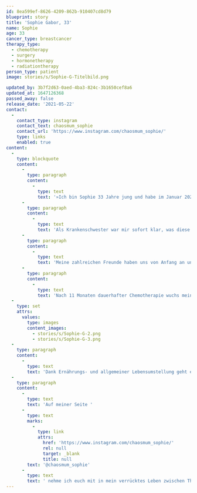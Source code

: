 ```yaml
---
id: 8ea599ef-8626-4209-862b-910407cd8d79
blueprint: story
title: 'Sophie Gabor, 33'
name: Sophie
age: 33
cancer_type: breastcancer
therapy_type:
  - chemotherapy
  - surgery
  - hormonetherapy
  - radiationtherapy
person_type: patient
image: stories/s/Sophie-G-Titelbild.png

updated_by: 3b7f2d63-0aed-4ba3-824c-3b1650cef8a6
updated_at: 1647126368
passed_away: false
release_date: '2021-05-22'
contact:
  -
    contact_type: instagram
    contact_text: chaosmum_sophie
    contact_url: 'https://www.instagram.com/chaosmum_sophie/'
    type: links
    enabled: true
content:
  -
    type: blockquote
    content:
      -
        type: paragraph
        content:
          -
            type: text
            text: '»Ich bin Sophie 33 Jahre jung und habe im Januar 2020 die Diagnose Brustkrebs mit Lungenmetastasen erhalten.'
      -
        type: paragraph
        content:
          -
            type: text
            text: 'Als Krankenschwester war mir sofort klar, was diese Diagnose zu bedeuten hat. Trotzdem habe ich nicht lang gehadert und direkt die Ärmel hochgekrempelt und gesagt: ›das schaffen wir schon‹. Wir: Das bin ich und meine wundervolle Familie und Freunde. Ich bin Mutter von vier Kindern im Alter von 4, 6, 8 und 14 Jahren, sie geben mir täglich die Kraft, die ich brauche, um weiter zu machen.'
      -
        type: paragraph
        content:
          -
            type: text
            text: 'Meine zahlreichen Freunde haben uns von Anfang an unterstützt, sowohl finanziell, als auch mental. So konnte ich auch mein Rezidiv im Dezember 2020 gut verkraften.'
      -
        type: paragraph
        content:
          -
            type: text
            text: 'Nach 11 Monaten dauerhafter Chemotherapie wuchs mein Tumor plötzlich wieder. Amputation der linken Brust sowie Entfernung von 20 Lymphknoten folgte. Seit Januar 2021 befinde ich mich in Antihormontherapie, nehme Kisquali und hatte 30 Bestrahlungen.'
  -
    type: set
    attrs:
      values:
        type: images
        content_images:
          - stories/s/Sophie-G-2.png
          - stories/s/Sophie-G-3.png
  -
    type: paragraph
    content:
      -
        type: text
        text: 'Dank Ernährungs- und allgemeiner Lebensumstellung geht es mir wieder richtig gut, ich bin froh über alles, was ich genießen kann und bin gespannt was das Leben noch für mich und meine Familie bereithält. Ich versuche immer das Positive zu sehen und lebe viel bewusster und intensiver seit ich die Diagnose erhalten habe.'
  -
    type: paragraph
    content:
      -
        type: text
        text: 'Auf meiner Seite '
      -
        type: text
        marks:
          -
            type: link
            attrs:
              href: 'https://www.instagram.com/chaosmum_sophie/'
              rel: null
              target: _blank
              title: null
        text: '@chaosmum_sophie'
      -
        type: text
        text: ' nehme ich euch mit in mein verrücktes Leben zwischen Therapie, Kindergarten, Homeschooling und normalen Alltag ♥️«'
---
```

